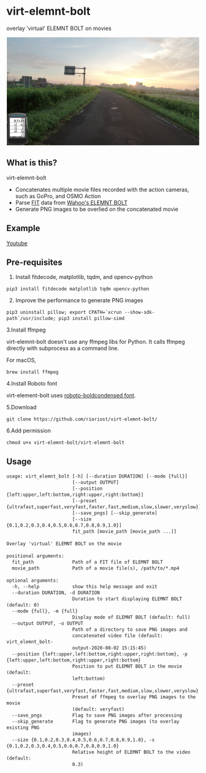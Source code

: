 # virt-elemnt-bolt
overlay 'virtual' ELEMNT BOLT on movies

![Virtual ELEMNT BOLT](images/20200801115533.png 'Virtual ELEMNT BOLT')

## What is this?
virt-elemnt-bolt 
- Concatenates multiple movie files recorded with the action cameras, such as GoPro, and OSMO Action
- Parse [FIT](https://www.thisisant.com/resources/fit-sdk/) data from [Wahoo's ELEMNT BOLT](https://www.wahoofitness.com/devices/bike-computers)
- Generate PNG images to be overlied on the concatenated movie

## Example
[Youtube](https://youtu.be/Rh-jrLgs1Uw)

## Pre-requisites
1. Install fitdecode, matplotlib, tqdm, and opencv-python
```shell
pip3 install fitdecode matplotlib tqdm opencv-python
```

2. Improve the performance to generate PNG images
```shell
pip3 uninstall pillow; export CPATH=`xcrun --show-sdk-path`/usr/include; pip3 install pillow-simd
```

3.Install ffmpeg

virt-elemnt-bolt doesn't use any ffmpeg libs for Python. It calls ffmpeg directly with subprocess as a command line.

For macOS,
```shell
brew install ffmpeg
```

4.Install Roboto font

virt-element-bolt uses [roboto-boldcondensed font](https://fonts2u.com/roboto-bold-condensed.font).

5.Download
```shell
git clone https://github.com/rioriost/virt-elemnt-bolt/
```

6.Add permission
```shell
chmod u+x virt-elemnt-bolt/virt-elemnt-bolt
```

## Usage
```
usage: virt_elemnt_bolt [-h] [--duration DURATION] [--mode {full}]
                        [--output OUTPUT]
                        [--position {left:upper,left:bottom,right:upper,right:bottom}]
                        [--preset {ultrafast,superfast,veryfast,faster,fast,medium,slow,slower,veryslow}]
                        [--save_pngs] [--skip_generate]
                        [--size {0.1,0.2,0.3,0.4,0.5,0.6,0.7,0.8,0.9,1.0}]
                        fit_path [movie_path [movie_path ...]]

Overlay 'virtual' ELEMNT BOLT on the movie

positional arguments:
  fit_path              Path of a FIT file of ELEMNT BOLT
  movie_path            Path of a movie file(s), /path/to/*.mp4

optional arguments:
  -h, --help            show this help message and exit
  --duration DURATION, -d DURATION
                        Duration to start displaying ELEMNT BOLT (default: 0)
  --mode {full}, -m {full}
                        Display mode of ELEMNT BOLT (default: full)
  --output OUTPUT, -o OUTPUT
                        Path of a directory to save PNG images and
                        concatenated video file (default: virt_elemnt_bolt-
                        output-2020-08-02 15:15:45)
  --position {left:upper,left:bottom,right:upper,right:bottom}, -p {left:upper,left:bottom,right:upper,right:bottom}
                        Position to put ELEMNT BOLT in the movie (default:
                        left:bottom)
  --preset {ultrafast,superfast,veryfast,faster,fast,medium,slow,slower,veryslow}
                        Preset of ffmpeg to overlay PNG images to the movie
                        (default: veryfast)
  --save_pngs           Flag to save PNG images after processing
  --skip_generate       Flag to generate PNG images (to overlay existing PNG
                        images)
  --size {0.1,0.2,0.3,0.4,0.5,0.6,0.7,0.8,0.9,1.0}, -s {0.1,0.2,0.3,0.4,0.5,0.6,0.7,0.8,0.9,1.0}
                        Relative height of ELEMNT BOLT to the video (default:
                        0.3)
```
